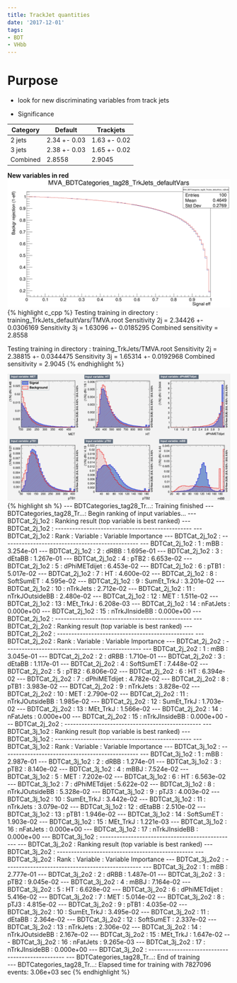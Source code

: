 ```yaml
---
title: TrackJet quantities
date: '2017-12-01'
tags:
- BDT
- VHbb
---
```

# Purpose
* look for new discriminating variables from track jets

* Significance

| Category | Default | Trackjets |
| ---------| ------- | --------- |
| 2 jets   | 2.34 +- 0.03 | 1.63 +- 0.02 |
| 3 jets   | 2.38 +- 0.03 | 1.65 +- 0.02
| Combined | 2.8558  | 2.9045 |

**New variables in red**
![IMAGE](/images/q/84BFB608081376C5908DA07194E3A17F.jpg)
{% highlight c_cpp %}
Testing training in directory : training_TrkJets_defaultVars/TMVA.root
Sensitivity 2j = 2.34426 +- 0.0306169
Sensitivity 3j = 1.63096 +- 0.0185295
Combined sensitivity = 2.8558

Testing training in directory : training_TrkJets/TMVA.root
Sensitivity 2j = 2.38815 +- 0.0344475
Sensitivity 3j = 1.65314 +- 0.0192968
Combined sensitivity = 2.9045
{% endhighlight %}

![IMAGE](/images/q/45F6EE0CBB0C7A7A1263BAF72FF9CD1E.jpg)
{% highlight sh %}
--- BDTCategories_tag28_Tr...: Training finished
--- BDTCategories_tag28_Tr...: Begin ranking of input variables...
--- BDTCat_2j_1o2            : Ranking result (top variable is best ranked)
--- BDTCat_2j_1o2            : ------------------------------------------------
--- BDTCat_2j_1o2            : Rank : Variable       : Variable Importance
--- BDTCat_2j_1o2            : ------------------------------------------------
--- BDTCat_2j_1o2            :    1 : mBB            : 3.254e-01
--- BDTCat_2j_1o2            :    2 : dRBB           : 1.695e-01
--- BDTCat_2j_1o2            :    3 : dEtaBB         : 1.267e-01
--- BDTCat_2j_1o2            :    4 : pTB2           : 6.653e-02
--- BDTCat_2j_1o2            :    5 : dPhiMETdijet   : 6.453e-02
--- BDTCat_2j_1o2            :    6 : pTB1           : 5.017e-02
--- BDTCat_2j_1o2            :    7 : HT             : 4.600e-02
--- BDTCat_2j_1o2            :    8 : SoftSumET      : 4.595e-02
--- BDTCat_2j_1o2            :    9 : SumEt_TrkJ     : 3.201e-02
--- BDTCat_2j_1o2            :   10 : nTrkJets       : 2.712e-02
--- BDTCat_2j_1o2            :   11 : nTrkJOutsideBB : 2.480e-02
--- BDTCat_2j_1o2            :   12 : MET            : 1.511e-02
--- BDTCat_2j_1o2            :   13 : MEt_TrkJ       : 6.208e-03
--- BDTCat_2j_1o2            :   14 : nFatJets       : 0.000e+00
--- BDTCat_2j_1o2            :   15 : nTrkJInsideBB  : 0.000e+00
--- BDTCat_2j_1o2            : ------------------------------------------------
--- BDTCat_2j_2o2            : Ranking result (top variable is best ranked)
--- BDTCat_2j_2o2            : ------------------------------------------------
--- BDTCat_2j_2o2            : Rank : Variable       : Variable Importance
--- BDTCat_2j_2o2            : ------------------------------------------------
--- BDTCat_2j_2o2            :    1 : mBB            : 3.045e-01
--- BDTCat_2j_2o2            :    2 : dRBB           : 1.710e-01
--- BDTCat_2j_2o2            :    3 : dEtaBB         : 1.117e-01
--- BDTCat_2j_2o2            :    4 : SoftSumET      : 7.448e-02
--- BDTCat_2j_2o2            :    5 : pTB2           : 6.806e-02
--- BDTCat_2j_2o2            :    6 : HT             : 6.394e-02
--- BDTCat_2j_2o2            :    7 : dPhiMETdijet   : 4.782e-02
--- BDTCat_2j_2o2            :    8 : pTB1           : 3.983e-02
--- BDTCat_2j_2o2            :    9 : nTrkJets       : 3.828e-02
--- BDTCat_2j_2o2            :   10 : MET            : 2.790e-02
--- BDTCat_2j_2o2            :   11 : nTrkJOutsideBB : 1.985e-02
--- BDTCat_2j_2o2            :   12 : SumEt_TrkJ     : 1.703e-02
--- BDTCat_2j_2o2            :   13 : MEt_TrkJ       : 1.566e-02
--- BDTCat_2j_2o2            :   14 : nFatJets       : 0.000e+00
--- BDTCat_2j_2o2            :   15 : nTrkJInsideBB  : 0.000e+00
--- BDTCat_2j_2o2            : ------------------------------------------------
--- BDTCat_3j_1o2            : Ranking result (top variable is best ranked)
--- BDTCat_3j_1o2            : ------------------------------------------------
--- BDTCat_3j_1o2            : Rank : Variable       : Variable Importance
--- BDTCat_3j_1o2            : ------------------------------------------------
--- BDTCat_3j_1o2            :    1 : mBB            : 2.987e-01
--- BDTCat_3j_1o2            :    2 : dRBB           : 1.274e-01
--- BDTCat_3j_1o2            :    3 : pTB2           : 8.140e-02
--- BDTCat_3j_1o2            :    4 : mBBJ           : 7.524e-02
--- BDTCat_3j_1o2            :    5 : MET            : 7.202e-02
--- BDTCat_3j_1o2            :    6 : HT             : 6.563e-02
--- BDTCat_3j_1o2            :    7 : dPhiMETdijet   : 5.622e-02
--- BDTCat_3j_1o2            :    8 : nTrkJOutsideBB : 5.328e-02
--- BDTCat_3j_1o2            :    9 : pTJ3           : 4.003e-02
--- BDTCat_3j_1o2            :   10 : SumEt_TrkJ     : 3.442e-02
--- BDTCat_3j_1o2            :   11 : nTrkJets       : 3.079e-02
--- BDTCat_3j_1o2            :   12 : dEtaBB         : 2.510e-02
--- BDTCat_3j_1o2            :   13 : pTB1           : 1.946e-02
--- BDTCat_3j_1o2            :   14 : SoftSumET      : 1.903e-02
--- BDTCat_3j_1o2            :   15 : MEt_TrkJ       : 1.221e-03
--- BDTCat_3j_1o2            :   16 : nFatJets       : 0.000e+00
--- BDTCat_3j_1o2            :   17 : nTrkJInsideBB  : 0.000e+00
--- BDTCat_3j_1o2            : ------------------------------------------------
--- BDTCat_3j_2o2            : Ranking result (top variable is best ranked)
--- BDTCat_3j_2o2            : ------------------------------------------------
--- BDTCat_3j_2o2            : Rank : Variable       : Variable Importance
--- BDTCat_3j_2o2            : ------------------------------------------------
--- BDTCat_3j_2o2            :    1 : mBB            : 2.777e-01
--- BDTCat_3j_2o2            :    2 : dRBB           : 1.487e-01
--- BDTCat_3j_2o2            :    3 : pTB2           : 9.045e-02
--- BDTCat_3j_2o2            :    4 : mBBJ           : 7.164e-02
--- BDTCat_3j_2o2            :    5 : HT             : 6.628e-02
--- BDTCat_3j_2o2            :    6 : dPhiMETdijet   : 5.416e-02
--- BDTCat_3j_2o2            :    7 : MET            : 5.014e-02
--- BDTCat_3j_2o2            :    8 : pTJ3           : 4.815e-02
--- BDTCat_3j_2o2            :    9 : pTB1           : 4.035e-02
--- BDTCat_3j_2o2            :   10 : SumEt_TrkJ     : 3.495e-02
--- BDTCat_3j_2o2            :   11 : dEtaBB         : 2.364e-02
--- BDTCat_3j_2o2            :   12 : SoftSumET      : 2.337e-02
--- BDTCat_3j_2o2            :   13 : nTrkJets       : 2.306e-02
--- BDTCat_3j_2o2            :   14 : nTrkJOutsideBB : 2.167e-02
--- BDTCat_3j_2o2            :   15 : MEt_TrkJ       : 1.647e-02
--- BDTCat_3j_2o2            :   16 : nFatJets       : 9.265e-03
--- BDTCat_3j_2o2            :   17 : nTrkJInsideBB  : 0.000e+00
--- BDTCat_3j_2o2            : ------------------------------------------------
--- BDTCategories_tag28_Tr...: End of training                                              
--- BDTCategories_tag28_Tr...: Elapsed time for training with 7827096 events: 3.06e+03 sec
{% endhighlight %}

